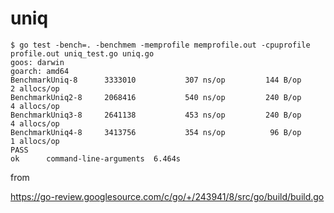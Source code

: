 # uniq


```
$ go test -bench=. -benchmem -memprofile memprofile.out -cpuprofile profile.out uniq_test.go uniq.go
goos: darwin
goarch: amd64
BenchmarkUniq-8    	 3333010	       307 ns/op	     144 B/op	       2 allocs/op
BenchmarkUniq2-8   	 2068416	       540 ns/op	     240 B/op	       4 allocs/op
BenchmarkUniq3-8   	 2641138	       453 ns/op	     240 B/op	       4 allocs/op
BenchmarkUniq4-8   	 3413756	       354 ns/op	      96 B/op	       1 allocs/op
PASS
ok  	command-line-arguments	6.464s
```


from 

https://go-review.googlesource.com/c/go/+/243941/8/src/go/build/build.go

